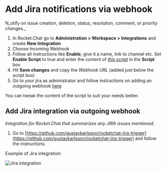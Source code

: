 # Add Jira notifications via webhook

N\_otify on issue creation, deletion, status, resolution, comment, or priority changes.\_

1. In Rocket.Chat go to **Administration > Workspace > Integrations** and create **New Integration**
2. Choose Incoming Webhook
3. Follow all instructions like **Enable**, give it a name, link to channel etc. Set **Enable Script** to true and enter the content of [_this script_](https://github.com/malko/rocketchat-jira-hook/blob/master/jira-rocketchat-hook.js) in the **Script** box
4. Hit **Save changes** and copy the _Webhook URL_ (added just below the script box)
5. Go to your jira as administrator and follow instructions on adding an outgoing webhook [here](https://developer.atlassian.com/jiradev/jira-apis/webhooks#Webhooks-configureConfiguringawebhook)

You can tweak the content of the script to suit your needs better.

## Add Jira integration via outgoing webhook

_Integration for Rocket.Chat that summarizes any JIRA issues mentioned._

1. Go to [https://github.com/gustavkarlsson/rocketchat-jira-trigger](https://github.com/gustavkarlsson/rocketchat-jira-trigger) and follow the instructions.

Example of Jira integration:

![Jira integration](<../../../.gitbook/assets/Jira-webhook (1).png>)
